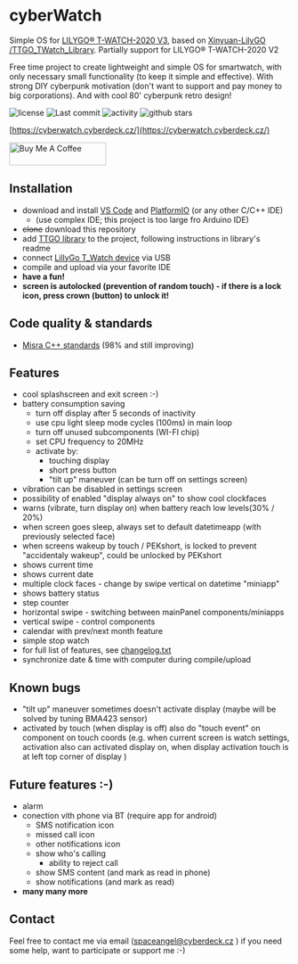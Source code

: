 # cyberWatch

Simple OS for [LILYGO® T-WATCH-2020 V3](http://www.lilygo.cn/prod_view.aspx?TypeId=50053&Id=1380&FId=t3:50053:3), based on [ Xinyuan-LilyGO /TTGO_TWatch_Library](https://github.com/Xinyuan-LilyGO/TTGO_TWatch_Library). Partially support for LILYGO® T-WATCH-2020 V2

Free time project to create lightweight and simple OS for smartwatch, with only necessary small functionality (to keep it simple and effective). With strong DIY cyberpunk motivation (don't want to support and pay money to big corporations). And with cool 80' cyberpunk retro design!

![license](https://img.shields.io/github/license/spaceangel/cyberwatch?style=for-the-badge)
![Last commit](https://img.shields.io/github/last-commit/spaceangel/cyberwatch?style=for-the-badge)
![activity](https://img.shields.io/github/commit-activity/m/spaceangel/cyberwatch?style=for-the-badge)
![github stars](https://img.shields.io/github/stars/spaceangel/cyberwatch?style=for-the-badge)

[https://cyberwatch.cyberdeck.cz/](https://cyberwatch.cyberdeck.cz/)

<a href="https://www.buymeacoffee.com/cyberwathos" target="_blank"><img src="https://cdn.buymeacoffee.com/buttons/default-orange.png" alt="Buy Me A Coffee" height="41" width="174"></a>


## Installation

 - download and install [VS Code](https://code.visualstudio.com/download) and [PlatformIO](https://platformio.org/install/ide?install=vscode) (or any other C/C++ IDE)
    - (use complex IDE; this project is too large fro Arduino IDE)
 - ~~clone~~ download this repository
 - add [TTGO library](https://github.com/Xinyuan-LilyGO/TTGO_TWatch_Library) to the project, following instructions in library's readme
 - connect [LillyGo T_Watch device](http://www.lilygo.cn/prod_view.aspx?TypeId=50053&Id=1380&FId=t3:50053:3) via USB
 - compile and upload via your favorite IDE
 - __have a fun!__
 - __screen is autolocked (prevention of random touch) - if there is a lock icon, press crown (button) to unlock it!__

## Code quality & standards
 - [Misra C++ standards](https://www.misra.org.uk/) (98% and still improving)

## Features

 - cool splashscreen and exit screen :-)
 - battery consumption saving
   - turn off display after 5 seconds of inactivity
   - use cpu light sleep mode cycles (100ms) in main loop
   - turn off unused subcomponents (WI-FI chip)
   - set CPU frequency to 20MHz
   - activate by:
     - touching display
     - short press button
     - "tilt up" maneuver (can be turn off on settings screen)
 - vibration can be disabled in settings screen
 - possibility of enabled "display always on" to show cool clockfaces
 - warns (vibrate, turn display on) when battery reach low levels(30% / 20%)
 - when screen goes sleep, always set to default datetimeapp (with previously selected face)
 - when screens wakeup by touch / PEKshort, is locked to prevent "accidentaly wakeup", could be unlocked by PEKshort
 - shows current time
 - shows current date
 - multiple clock faces - change by swipe vertical on datetime "miniapp"
 - shows battery status
 - step counter
 - horizontal swipe - switching between mainPanel components/miniapps
 - vertical swipe - control components
 - calendar with prev/next month feature
 - simple stop watch
 - for full list of features, see [changelog.txt](changelog.txt)
 - synchronize date & time with computer during compile/upload

## Known bugs
 - "tilt up" maneuver sometimes doesn't activate display (maybe will be solved by tuning BMA423 sensor)
 - activated by touch (when display is off) also do "touch event" on component on touch coords (e.g. when current screen is watch settings, activation also can activated display on, when display activation touch is at left top corner of display )

## Future features :-)
 - alarm
 - conection vith phone via BT (require app for android)
   - SMS notification icon
   - missed call icon
   - other notifications icon
   - show who's calling
     - ability to reject call
   - show SMS content (and mark as read in phone)
   - show notifications (and mark as read)
 - __many many more__

## Contact

Feel free to contact me via email (spaceangel@cyberdeck.cz ) if you need some help, want to participate or support me :-)
